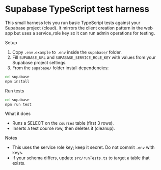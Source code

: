 # Supabase TypeScript test harness

This small harness lets you run basic TypeScript tests against your Supabase project (cloud). It mirrors the client creation pattern in the web app but uses a service_role key so it can run admin operations for testing.

Setup

1. Copy `.env.example` to `.env` inside the `supabase/` folder.
2. Fill `SUPABASE_URL` and `SUPABASE_SERVICE_ROLE_KEY` with values from your Supabase project settings.
3. From the `supabase/` folder install dependencies:

```bash
cd supabase
npm install
```

Run tests

```bash
cd supabase
npm run test
```

What it does

- Runs a SELECT on the `courses` table (first 3 rows).
- Inserts a test course row, then deletes it (cleanup).

Notes

- This uses the service role key; keep it secret. Do not commit `.env` with keys.
- If your schema differs, update `src/runTests.ts` to target a table that exists.
